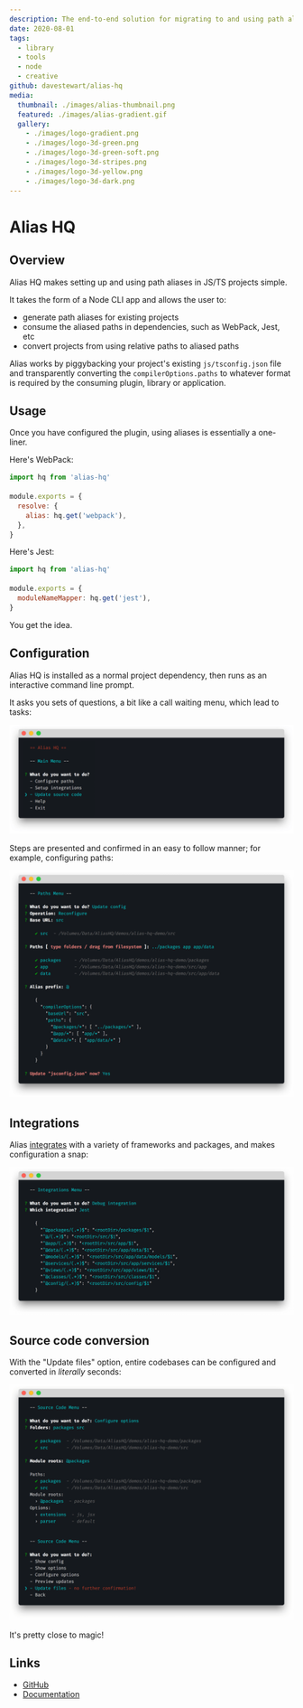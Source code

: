 ```yaml
---
description: The end-to-end solution for migrating to and using path aliases
date: 2020-08-01
tags:
  - library
  - tools
  - node
  - creative
github: davestewart/alias-hq
media:
  thumbnail: ./images/alias-thumbnail.png
  featured: ./images/alias-gradient.gif
  gallery:
    - ./images/logo-gradient.png
    - ./images/logo-3d-green.png
    - ./images/logo-3d-green-soft.png
    - ./images/logo-3d-stripes.png
    - ./images/logo-3d-yellow.png
    - ./images/logo-3d-dark.png
---
```

# Alias HQ

## Overview

Alias HQ makes setting up and using path aliases in JS/TS projects simple.

It takes the form of a Node CLI app and allows the user to:

- generate path aliases for existing projects
- consume the aliased paths in dependencies, such as WebPack, Jest, etc 
- convert projects from using relative paths to aliased paths

Alias works by piggybacking your project's existing `js/tsconfig.json` file and transparently converting the `compilerOptions.paths` to whatever format is required by the consuming plugin, library or application.

## Usage

Once you have configured the plugin, using aliases is essentially a one-liner.

Here's WebPack:

```js
import hq from 'alias-hq'

module.exports = {
  resolve: {
    alias: hq.get('webpack'),
  },
}
```

Here's Jest:

```js
import hq from 'alias-hq'

module.exports = {
  moduleNameMapper: hq.get('jest'),
}
```

You get the idea.

## Configuration

Alias HQ is installed as a normal project dependency, then runs as an interactive command line prompt.

It asks you sets of questions, a bit like a call waiting menu, which lead to tasks:

![cli-preview.png](./screens/cli-preview.png)

Steps are presented and confirmed in an easy to follow manner; for example, configuring paths:

![cli-paths.png](./screens/cli-paths.png)

## Integrations

Alias [integrates](https://github.com/davestewart/alias-hq/blob/master/docs/integrations.md) with a variety of frameworks and packages, and makes configuration a snap: 

![cli-debug.png](./screens/cli-debug.png)

## Source code conversion

With the "Update files" option, entire codebases can be configured and converted in *literally* seconds:

![cli-debug.png](./screens/cli-source.png)

It's pretty close to magic!

## Links

- [GitHub](https://github.com/davestewart/alias-hq)
- [Documentation](https://github.com/davestewart/alias-hq/tree/master/docs)

